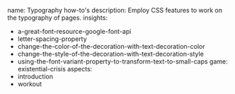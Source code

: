 name: Typography how-to's
description: Employ CSS features to work on the typography of pages.
insights:
  - a-great-font-resource-google-font-api
  - letter-spacing-property
  - change-the-color-of-the-decoration-with-text-decoration-color
  - change-the-style-of-the-decoration-with-text-decoration-style
  - using-the-font-variant-property-to-transform-text-to-small-caps
game: existential-crisis
aspects:
  - introduction
  - workout
